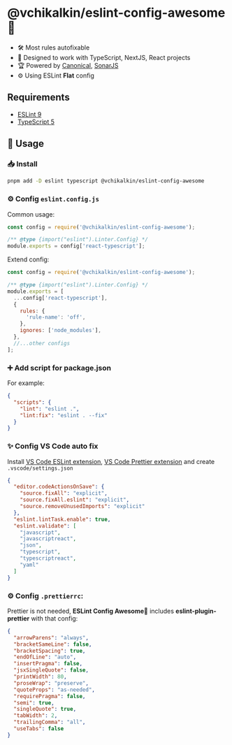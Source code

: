 # @vchikalkin/eslint-config-awesome 🎉

- 🛠️ Most rules autofixable
- 🎯 Designed to work with TypeScript, NextJS, React projects
- 🏆 Powered by [Canonical](https://github.com/gajus/eslint-config-canonical), [SonarJS](https://github.com/SonarSource/eslint-plugin-sonarjs)
- ⚙️ Using ESLint **Flat** config

## Requirements

- [ESLint 9](https://github.com/eslint/eslint)
- [TypeScript 5](https://www.typescriptlang.org/)

## 🚀 Usage

### 📥 Install

```bash
pnpm add -D eslint typescript @vchikalkin/eslint-config-awesome
```

### ⚙️ Config `eslint.config.js`

Common usage:

```js
const config = require('@vchikalkin/eslint-config-awesome');

/** @type {import("eslint").Linter.Config} */
module.exports = config['react-typescript'];
```

Extend config:

```js
const config = require('@vchikalkin/eslint-config-awesome');

/** @type {import("eslint").Linter.Config} */
module.exports = [
  ...config['react-typescript'],
  {
    rules: {
      'rule-name': 'off',
    },
    ignores: ['node_modules'],
  },
  //...other configs
];
```

### ➕ Add script for package.json

For example:

```json
{
  "scripts": {
    "lint": "eslint .",
    "lint:fix": "eslint . --fix"
  }
}
```

### ✨ Config VS Code auto fix

Install [VS Code ESLint extension](https://marketplace.visualstudio.com/items?itemName=dbaeumer.vscode-eslint), [VS Code Prettier extension](https://marketplace.visualstudio.com/items?itemName=esbenp.prettier-vscode) and create `.vscode/settings.json`

```json
{
  "editor.codeActionsOnSave": {
    "source.fixAll": "explicit",
    "source.fixAll.eslint": "explicit",
    "source.removeUnusedImports": "explicit"
  },
  "eslint.lintTask.enable": true,
  "eslint.validate": [
    "javascript",
    "javascriptreact",
    "json",
    "typescript",
    "typescriptreact",
    "yaml"
  ]
}
```

### ⚙️ Config `.prettierrc`:

Prettier is not needed, **ESLint Config Awesome🎉** includes **eslint-plugin-prettier** with that config:

```json
{
  "arrowParens": "always",
  "bracketSameLine": false,
  "bracketSpacing": true,
  "endOfLine": "auto",
  "insertPragma": false,
  "jsxSingleQuote": false,
  "printWidth": 80,
  "proseWrap": "preserve",
  "quoteProps": "as-needed",
  "requirePragma": false,
  "semi": true,
  "singleQuote": true,
  "tabWidth": 2,
  "trailingComma": "all",
  "useTabs": false
}
```
